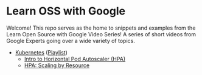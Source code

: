 # Learn OSS with Google

Welcome! This repo serves as the home to snippets and examples from the
Learn Open Source with Google Video Series! A series of short videos from
Google Experts going over a wide variety of topics.

- [Kubernetes](./kubernetes) ([Playlist][lkwg])
  - [Intro to Horizontal Pod Autoscaler (HPA)](./kubernetes/hpa-introduction)
  - [HPA: Scaling by Resource](./kubernetes/hpa-scaling-by-resource)




[lkwg]: https://youtube.com/playlist?list=PLxNYxgaZ8Rscf-XJ5VfXgbDAk1vL4xaMl
